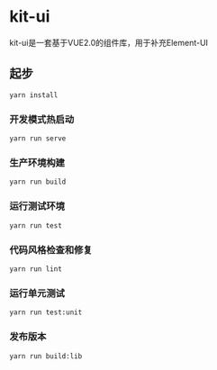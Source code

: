 # kit-ui

kit-ui是一套基于VUE2.0的组件库，用于补充Element-UI

## 起步
```
yarn install
```

### 开发模式热启动
```
yarn run serve
```

### 生产环境构建
```
yarn run build
```

### 运行测试环境
```
yarn run test
```

### 代码风格检查和修复
```
yarn run lint
```

### 运行单元测试
```
yarn run test:unit
```

### 发布版本
```
yarn run build:lib
```
